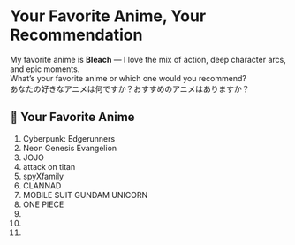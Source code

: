 # Your Favorite Anime, Your Recommendation 

My favorite anime is **Bleach** — I love the mix of action, deep character arcs, and epic moments.  
What’s your favorite anime or which one would you recommend?  
あなたの好きなアニメは何ですか？おすすめのアニメはありますか？

## 💬 Your Favorite Anime
1. Cyberpunk: Edgerunners
2. Neon Genesis Evangelion
3. JOJO
4. attack on titan
5. spyXfamily
6. CLANNAD
7. MOBILE SUIT GUNDAM UNICORN
8. ONE PIECE
8. 
9. 
10.
